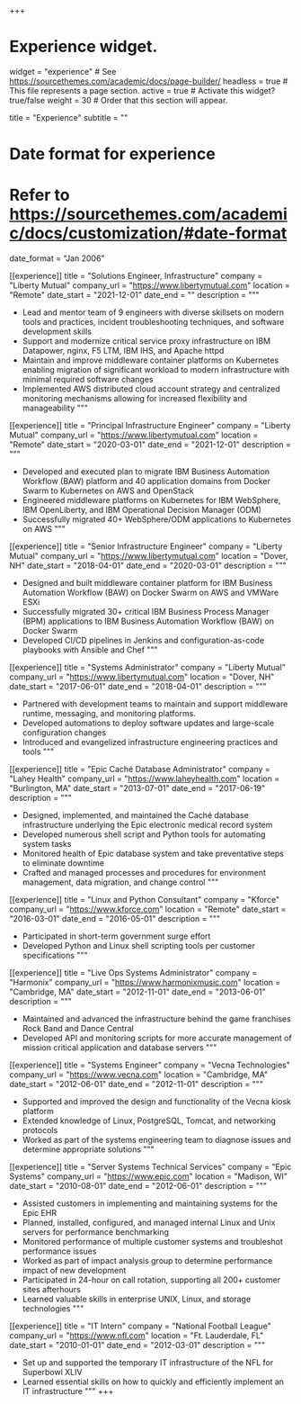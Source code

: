 +++
# Experience widget.
widget = "experience"  # See https://sourcethemes.com/academic/docs/page-builder/
headless = true  # This file represents a page section.
active = true  # Activate this widget? true/false
weight = 30  # Order that this section will appear.

title = "Experience"
subtitle = ""

# Date format for experience
#   Refer to https://sourcethemes.com/academic/docs/customization/#date-format
date_format = "Jan 2006"

[[experience]]
  title = "Solutions Engineer, Infrastructure"
  company = "Liberty Mutual"
  company_url = "https://www.libertymutual.com"
  location = "Remote"
  date_start = "2021-12-01"
  date_end = ""
  description = """
  * Lead and mentor team of 9 engineers with diverse skillsets on modern tools and practices, incident troubleshooting techniques, and software development skills
  * Support and modernize critical service proxy infrastructure on IBM Datapower, nginx, F5 LTM, IBM IHS, and Apache httpd
  * Maintain and improve middleware container platforms on Kubernetes enabling migration of significant workload to modern infrastructure with minimal required software changes
  * Implemented AWS distributed cloud account strategy and centralized monitoring mechanisms allowing for increased flexibility and manageability 
  """

[[experience]]
  title = "Principal Infrastructure Engineer"
  company = "Liberty Mutual"
  company_url = "https://www.libertymutual.com"
  location = "Remote"
  date_start = "2020-03-01"
  date_end = "2021-12-01"
  description = """
  * Developed and executed plan to migrate IBM Business Automation Workflow (BAW) platform and 40 application domains from Docker Swarm to Kubernetes on AWS and OpenStack
  * Engineered middleware platforms on Kubernetes for IBM WebSphere, IBM OpenLiberty, and IBM Operational Decision Manager (ODM)
  * Successfully migrated 40+ WebSphere/ODM applications to Kubernetes on AWS
  """

[[experience]]
  title = "Senior Infrastructure Engineer"
  company = "Liberty Mutual"
  company_url = "https://www.libertymutual.com"
  location = "Dover, NH"
  date_start = "2018-04-01"
  date_end = "2020-03-01"
  description = """
  * Designed and built middleware container platform for IBM Business Automation Workflow (BAW) on Docker Swarm on AWS and VMWare ESXi
  * Successfully migrated 30+ critical IBM Business Process Manager (BPM) applications to IBM Business Automation Workflow (BAW) on Docker Swarm
  * Developed CI/CD pipelines in Jenkins and configuration-as-code playbooks with Ansible and Chef
  """

[[experience]]
  title = "Systems Administrator"
  company = "Liberty Mutual"
  company_url = "https://www.libertymutual.com"
  location = "Dover, NH"
  date_start = "2017-06-01"
  date_end = "2018-04-01"
  description = """
  * Partnered with development teams to maintain and support middleware runtime, messaging, and monitoring platforms.
  * Developed automations to deploy software updates and large-scale configuration changes
  * Introduced and evangelized infrastructure engineering practices and tools 
  """

[[experience]]
  title = "Epic Caché Database Administrator"
  company = "Lahey Health"
  company_url = "https://www.laheyhealth.com"
  location = "Burlington, MA"
  date_start = "2013-07-01"
  date_end = "2017-06-19"
  description = """
  * Designed, implemented, and maintained the Caché database infrastructure underlying the Epic electronic medical record system
  * Developed numerous shell script and Python tools for automating system tasks
  * Monitored health of Epic database system and take preventative steps to eliminate downtime
  * Crafted and managed processes and procedures for environment management, data migration, and change control
  """

[[experience]]
  title = "Linux and Python Consultant"
  company = "Kforce"
  company_url = "https://www.kforce.com"
  location = "Remote"
  date_start = "2016-03-01"
  date_end = "2016-05-01"
  description = """
  * Participated in short-term government surge effort
  * Developed Python and Linux shell scripting tools per customer specifications
  """

[[experience]]
  title = "Live Ops Systems Administrator"
  company = "Harmonix"
  company_url = "https://www.harmonixmusic.com"
  location = "Cambridge, MA"
  date_start = "2012-11-01"
  date_end = "2013-06-01"
  description = """
  * Maintained and advanced the infrastructure behind the game franchises Rock Band and Dance Central
  * Developed API and monitoring scripts for more accurate management of mission critical application and database servers
  """

[[experience]]
  title = "Systems Engineer"
  company = "Vecna Technologies"
  company_url = "https://www.vecna.com"
  location = "Cambridge, MA"
  date_start = "2012-06-01"
  date_end = "2012-11-01"
  description = """
  * Supported and improved the design and functionality of the Vecna kiosk platform
  * Extended knowledge of Linux, PostgreSQL, Tomcat, and networking protocols
  * Worked as part of the systems engineering team to diagnose issues and determine appropriate solutions
  """

[[experience]]
  title = "Server Systems Technical Services"
  company = "Epic Systems"
  company_url = "https://www.epic.com"
  location = "Madison, WI"
  date_start = "2010-08-01"
  date_end = "2012-06-01"
  description = """
  * Assisted customers in implementing and maintaining systems for the Epic EHR
  * Planned, installed, configured, and managed internal Linux and Unix servers for performance benchmarking
  * Monitored performance of multiple customer systems and troubleshot performance issues
  * Worked as part of impact analysis group to determine performance impact of new development
  * Participated in 24-hour on call rotation, supporting all 200+ customer sites afterhours
  * Learned valuable skills in enterprise UNIX, Linux, and storage technologies
"""

[[experience]]
  title = "IT Intern"
  company = "National Football League"
  company_url = "https://www.nfl.com"
  location = "Ft. Lauderdale, FL"
  date_start = "2010-01-01"
  date_end = "2012-03-01"
  description = """
  * Set up and supported the temporary IT infrastructure of the NFL for Superbowl XLIV
  * Learned essential skills on how to quickly and efficiently implement an IT infrastructure
"""
+++
